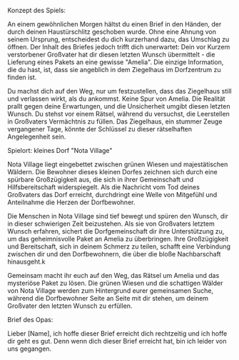 Konzept des Spiels:

An einem gewöhnlichen Morgen hältst du einen Brief in den Händen, der durch deinen Haustürschlitz geschoben wurde. Ohne eine Ahnung von seinem Ursprung, entscheidest du dich kurzerhand dazu, das Umschlag zu öffnen. Der Inhalt des Briefes jedoch trifft dich unerwartet: Dein vor Kurzem verstorbener Großvater hat dir diesen letzten Wunsch übermittelt - die Lieferung eines Pakets an eine gewisse "Amelia". Die einzige Information, die du hast, ist, dass sie angeblich in dem Ziegelhaus im Dorfzentrum zu finden ist.

Du machst dich auf den Weg, nur um festzustellen, dass das Ziegelhaus still und verlassen wirkt, als du ankommst. Keine Spur von Amelia. Die Realität prallt gegen deine Erwartungen, und die Unsicherheit umgibt diesen letzten Wunsch. Du stehst vor einem Rätsel, während du versuchst, die Leerstellen in Großvaters Vermächtnis zu füllen. Das Ziegelhaus, ein stummer Zeuge vergangener Tage, könnte der Schlüssel zu dieser rätselhaften Angelegenheit sein.

Spielort: kleines Dorf "Nota Village"

Nota Village liegt eingebettet zwischen grünen Wiesen und majestätischen Wäldern. Die Bewohner dieses kleinen Dorfes zeichnen sich durch eine spürbare Großzügigkeit aus, die sich in ihrer Gemeinschaft und Hilfsbereitschaft widerspiegelt. Als die Nachricht vom Tod deines Großvaters das Dorf erreicht, durchdringt eine Welle von Mitgefühl und Anteilnahme die Herzen der Dorfbewohner.

Die Menschen in Nota Village sind tief bewegt und spüren den Wunsch, dir in dieser schwierigen Zeit beizustehen. Als sie von Großvaters letztem Wunsch erfahren, sichert die Dorfgemeinschaft dir ihre Unterstützung zu, um das geheimnisvolle Paket an Amelia zu überbringen. Ihre Großzügigkeit und Bereitschaft, sich in deinem Schmerz zu teilen, schafft eine Verbindung zwischen dir und den Dorfbewohnern, die über die bloße Nachbarschaft hinausgeht.k

Gemeinsam macht ihr euch auf den Weg, das Rätsel um Amelia und das mysteriöse Paket zu lösen. Die grünen Wiesen und die schattigen Wälder von Nota Village werden zum Hintergrund eurer gemeinsamen Suche, während die Dorfbewohner Seite an Seite mit dir stehen, um deinem Großvater den letzten Wunsch zu erfüllen.

Brief des Opas:

Lieber [Name],
ich hoffe dieser Brief erreicht dich rechtzeitig und ich hoffe dir geht es gut. Denn wenn dich dieser Brief erreicht hat, bin ich leider von uns gegangen. 
